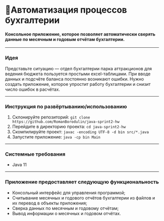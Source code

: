 # 🧮Автоматизация процессов бухгалтерии
#### Консольное приложение, которое позволяет автоматически сверять данные по месячным и годовым отчётам бухгалтерии.
___
### Идея
Представьте ситуацию — отдел бухгалтерии парка аттракционов для ведения бюджета пользуется простыми excel-таблицами. 
При вводе данных и подсчёте баланса постоянно возникают ошибки. 
Нужно создать приложение, которое упростит работу бухгалтерии и снизит число ошибок в расчётах.
___
### Инструкция по развёртыванию/использованию
1. Склонируйте репозиторий:
   `git clone https://github.com/RomanBorodulin/java-sprint2-hw`
2. Перейдите в директорию проекта:
   `cd java-sprint2-hw`
3. Скомпилируйте проект:
   `javac -encoding UTF-8 -d bin src/*.java`
4. Запустите приложение:
   `java -cp bin Main`
___
### Системные требования
* Java 11
___
### Приложение предоставляет следующую функциональность
* Консольный интерфейс для управления программой;
* Считывание месячных и годового отчётов бухгалтерии из файлов и их перевод в объекты приложения;
* Сверка данных по месячным и годовому отчётам;
* Вывод информации о месячных и годовом отчётах.